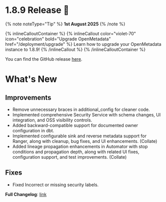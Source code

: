 # 1.8.9 Release 🎉

{% note noteType="Tip" %}
**1st August 2025**
{% /note %}

{% inlineCalloutContainer %}
{% inlineCallout
color="violet-70"
icon="celebration"
bold="Upgrade OpenMetadata"
href="/deployment/upgrade" %}
Learn how to upgrade your OpenMetadata instance to 1.8.9!
{% /inlineCallout %}
{% /inlineCalloutContainer %}

You can find the GitHub release [here](https://github.com/open-metadata/OpenMetadata/releases/tag/1.8.9-release).

# What's New

## Improvements

- Remove unnecessary braces in additional_config for cleaner code.
- Implemented comprehensive Security Service with schema changes, UI integration, and OSS visibility controls.
- Added backward-compatible support for documented owner configuration in dbt.
- Implemented configurable sink and reverse metadata support for Ranger, along with cleanup, bug fixes, and UI enhancements. (Collate)
- Added lineage propagation enhancements in Automator with stop conditions and propagation depth, along with related UI fixes, configuration support, and test improvements. (Collate)

## Fixes

- Fixed Incorrect or missing security labels.

**Full Changelog**: [link](https://github.com/open-metadata/OpenMetadata/compare/1.8.8-release...1.8.9-release)
